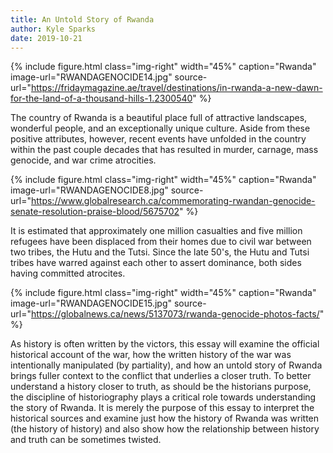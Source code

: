 ```yaml
---
title: An Untold Story of Rwanda
author: Kyle Sparks
date: 2019-10-21
---
```


{% include figure.html
  class="img-right"
  width="45%"
  caption="Rwanda"
  image-url="RWANDAGENOCIDE14.jpg"
  source-url="https://fridaymagazine.ae/travel/destinations/in-rwanda-a-new-dawn-for-the-land-of-a-thousand-hills-1.2300540"
%}

The country of Rwanda is a beautiful place full of attractive landscapes, wonderful people, and an exceptionally unique culture. Aside from these positive attributes, however, recent events have unfolded in the country within the past couple decades that has resulted in murder, carnage, mass genocide, and war crime atrocities. 

{% include figure.html
  class="img-right"
  width="45%"
  caption="Rwanda"
  image-url="RWANDAGENOCIDE8.jpg"
  source-url="https://www.globalresearch.ca/commemorating-rwandan-genocide-senate-resolution-praise-blood/5675702"
%}



It is estimated that approximately one million casualties and five million refugees have been displaced from their homes due to civil war between two tribes, the Hutu and the Tutsi. Since the late 50's, the Hutu and Tutsi tribes have warred against each other to assert dominance, both sides having committed atrocites. 


{% include figure.html
  class="img-right"
  width="45%"
  caption="Rwanda"
  image-url="RWANDAGENOCIDE15.jpg"
  source-url="https://globalnews.ca/news/5137073/rwanda-genocide-photos-facts/"
%}

As history is often written by the victors, this essay will examine the official historical account of the war, how the written history of the war was intentionally manipulated (by partiality), and how an untold story of Rwanda brings fuller context to the conflict that underlies a closer truth. To better understand a history closer to truth, as should be the historians purpose, the discipline of historiography plays a critical role towards understanding the story of Rwanda. It is merely the purpose of this essay to interpret the historical sources and examine just how the history of Rwanda was written (the history of history) and also show how the relationship between history and truth can be sometimes twisted. 


































































